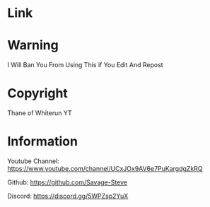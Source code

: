 # Link

# Warning
I Will Ban You From Using This if You Edit And Repost

# Copyright
Thane of Whiterun YT

# Information

Youtube Channel: https://www.youtube.com/channel/UCxJOx9AV6e7PuKargdgZkRQ

Github: https://github.com/Savage-Steve

Discord: https://discord.gg/5WPZsp2YuX
